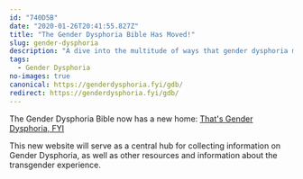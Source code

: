 ```yaml
---
id: "740D5B"
date: "2020-01-26T20:41:55.827Z"
title: "The Gender Dysphoria Bible Has Moved!"
slug: gender-dysphoria
description: "A dive into the multitude of ways that gender dysphoria manifests and what it means to be transgender."
tags:
  - Gender Dysphoria
no-images: true
canonical: https://genderdysphoria.fyi/gdb/
redirect: https://genderdysphoria.fyi/gdb/
---
```


The Gender Dysphoria Bible now has a new home: [That's Gender Dysphoria, FYI](https://genderdysphoria.fyi/gdb/)

This new website will serve as a central hub for collecting information on Gender Dysphoria, as well as other resources and information about the transgender experience.
